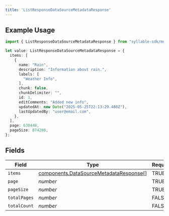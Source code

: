 ```yaml
---
title: 'ListResponseDataSourceMetadataResponse'
---
```


## Example Usage

```typescript
import { ListResponseDataSourceMetadataResponse } from "syllable-sdk/models/components";

let value: ListResponseDataSourceMetadataResponse = {
  items: [
    {
      name: "Rain",
      description: "Information about rain.",
      labels: [
        "Weather Info",
      ],
      chunk: false,
      chunkDelimiter: "",
      id: 1,
      editComments: "Added new info",
      updatedAt: new Date("2025-05-25T22:13:29.488Z"),
      lastUpdatedBy: "user@email.com",
    },
  ],
  page: 630448,
  pageSize: 874288,
};
```

## Fields

| Field                                                                                            | Type                                                                                             | Required                                                                                         | Description                                                                                      |
| ------------------------------------------------------------------------------------------------ | ------------------------------------------------------------------------------------------------ | ------------------------------------------------------------------------------------------------ | ------------------------------------------------------------------------------------------------ |
| `items`                                                                                          | [components.DataSourceMetadataResponse](/sdk-docs/models/components/datasourcemetadataresponse)[] | TRUE                                                                               | N/A                                                                                              |
| `page`                                                                                           | *number*                                                                                         | TRUE                                                                               | N/A                                                                                              |
| `pageSize`                                                                                       | *number*                                                                                         | TRUE                                                                               | N/A                                                                                              |
| `totalPages`                                                                                     | *number*                                                                                         | FALSE                                                                               | N/A                                                                                              |
| `totalCount`                                                                                     | *number*                                                                                         | FALSE                                                                               | N/A                                                                                              |